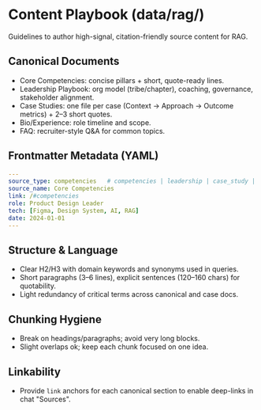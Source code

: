 # Content Playbook (data/rag/)

Guidelines to author high-signal, citation-friendly source content for RAG.

## Canonical Documents
- Core Competencies: concise pillars + short, quote-ready lines.
- Leadership Playbook: org model (tribe/chapter), coaching, governance, stakeholder alignment.
- Case Studies: one file per case (Context → Approach → Outcome metrics) + 2–3 short quotes.
- Bio/Experience: role timeline and scope.
- FAQ: recruiter-style Q&A for common topics.

## Frontmatter Metadata (YAML)
```yaml
---
source_type: competencies   # competencies | leadership | case_study | bio | faq
source_name: Core Competencies
link: /#competencies
role: Product Design Leader
tech: [Figma, Design System, AI, RAG]
date: 2024-01-01
---
```

## Structure & Language
- Clear H2/H3 with domain keywords and synonyms used in queries.
- Short paragraphs (3–6 lines), explicit sentences (120–160 chars) for quotability.
- Light redundancy of critical terms across canonical and case docs.

## Chunking Hygiene
- Break on headings/paragraphs; avoid very long blocks.
- Slight overlaps ok; keep each chunk focused on one idea.

## Linkability
- Provide `link` anchors for each canonical section to enable deep-links in chat "Sources".
